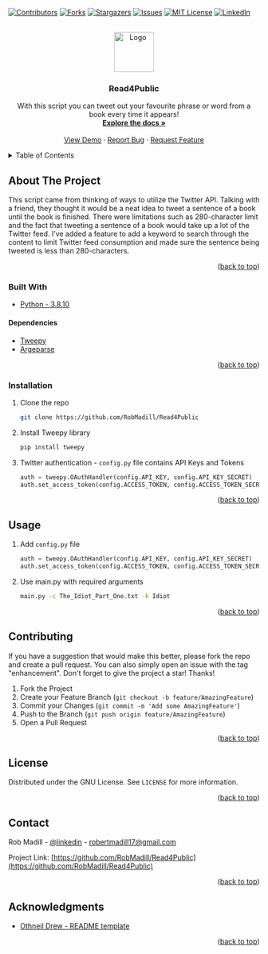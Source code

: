 <div id="top"></div>

<!-- PROJECT SHIELDS -->
[![Contributors][contributors-shield]][contributors-url]
[![Forks][forks-shield]][forks-url]
[![Stargazers][stars-shield]][stars-url]
[![Issues][issues-shield]][issues-url]
[![MIT License][license-shield]][license-url]
[![LinkedIn][linkedin-shield]][linkedin-url]



<!-- PROJECT LOGO -->
<br />
<div align="center">
  <a href="https://github.com/RobMadill/Read4Public">
    <img src="https://user-images.githubusercontent.com/19481324/158642612-e676c8ff-6e5f-40b7-9539-f7f95d419034.png" alt="Logo" width="80" height="80">
  </a>

<h3 align="center">Read4Public</h3>

  <p align="center">
    With this script you can tweet out your favourite phrase or word from a book every time it appears!
    <br />
    <a href="https://github.com/RobMadill/Read4Public"><strong>Explore the docs »</strong></a>
    <br />
    <br />
    <a href="https://github.com/RobMadill/Read4Public">View Demo</a>
    ·
    <a href="https://github.com/RobMadill/Read4Public/issues">Report Bug</a>
    ·
    <a href="https://github.com/RobMadill/Read4Public/issues">Request Feature</a>
  </p>
</div>



<!-- TABLE OF CONTENTS -->
<details>
  <summary>Table of Contents</summary>
  <ol>
    <li>
      <a href="#about-the-project">About The Project</a>
      <ul>
        <li><a href="#built-with">Built With</a></li>
       <li><a href="#dependencies">Dependencies</a></li>
      </ul>
    </li>
    <li><a href="#usage">Usage</a></li>
    <li><a href="#roadmap">Roadmap</a></li>
    <li><a href="#contributing">Contributing</a></li>
    <li><a href="#license">License</a></li>
    <li><a href="#contact">Contact</a></li>
    <li><a href="#acknowledgments">Acknowledgments</a></li>
  </ol>
</details>



<!-- ABOUT THE PROJECT -->
## About The Project

This script came from thinking of ways to utilize the Twitter API. Talking with a friend, they thought it would be a neat idea to tweet a sentence of a book until the book is finished. There were limitations such as 280-character limit and the fact that tweeting a sentence of a book would take up a lot of the Twitter feed. I’ve added a feature to add a keyword to search through the content to limit Twitter feed consumption and made sure the sentence being tweeted is less than 280-characters. 


<p align="right">(<a href="#top">back to top</a>)</p>

### Built With
* [Python - 3.8.10](https://www.python.org/)

#### Dependencies
* [Tweepy](https://docs.tweepy.org/en/stable/)
* [Argeparse](https://docs.python.org/3/library/argparse.html)

<p align="right">(<a href="#top">back to top</a>)</p>


### Installation

1. Clone the repo
   ```sh
   git clone https://github.com/RobMadill/Read4Public
   ```
2. Install Tweepy library 
   ```sh
   pip install tweepy
   ```
3. Twitter authentication - `config.py` file contains API Keys and Tokens
   ```python
   auth = tweepy.OAuthHandler(config.API_KEY, config.API_KEY_SECRET)
   auth.set_access_token(config.ACCESS_TOKEN, config.ACCESS_TOKEN_SECRET)
   ```

<p align="right">(<a href="#top">back to top</a>)</p>


<!-- USAGE EXAMPLES -->
## Usage

1. Add `config.py` file
   ```python
   auth = tweepy.OAuthHandler(config.API_KEY, config.API_KEY_SECRET)
   auth.set_access_token(config.ACCESS_TOKEN, config.ACCESS_TOKEN_SECRET)
   ```
2. Use main.py with required arguments
   ```sh
   main.py -c The_Idiot_Part_One.txt -k Idiot
   ```

<p align="right">(<a href="#top">back to top</a>)</p>

<!-- CONTRIBUTING -->
## Contributing

If you have a suggestion that would make this better, please fork the repo and create a pull request. You can also simply open an issue with the tag "enhancement".
Don't forget to give the project a star! Thanks!

1. Fork the Project
2. Create your Feature Branch (`git checkout -b feature/AmazingFeature`)
3. Commit your Changes (`git commit -m 'Add some AmazingFeature'`)
4. Push to the Branch (`git push origin feature/AmazingFeature`)
5. Open a Pull Request

<p align="right">(<a href="#top">back to top</a>)</p>

<!-- LICENSE -->
## License

Distributed under the GNU License. See `LICENSE` for more information.

<p align="right">(<a href="#top">back to top</a>)</p>

<!-- CONTACT -->
## Contact

Rob Madill - [@linkedin](https://www.linkedin.com/in/robert-madill/) - robertmadill17@gmail.com

Project Link: [https://github.com/RobMadill/Read4Public](https://github.com/RobMadill/Read4Public)

<p align="right">(<a href="#top">back to top</a>)</p>

<!-- ACKNOWLEDGMENTS -->
## Acknowledgments

* [Othneil Drew - README template](https://github.com/othneildrew/Best-README-Template)

<p align="right">(<a href="#top">back to top</a>)</p>

<!-- MARKDOWN LINKS & IMAGES -->
[contributors-shield]: https://img.shields.io/github/contributors/RobMadill/Read4Public.svg?style=for-the-badge
[contributors-url]: https://github.com/RobMadill/Read4Public/graphs/contributors
[forks-shield]: https://img.shields.io/github/forks/RobMadill/Read4Public.svg?style=for-the-badge
[forks-url]: https://github.com/RobMadill/Read4Public/network/members
[stars-shield]: https://img.shields.io/github/stars/RobMadill/Read4Public.svg?style=for-the-badge
[stars-url]: https://github.com/RobMadill/Read4Public/stargazers
[issues-shield]: https://img.shields.io/github/issues/RobMadill/Read4Public.svg?style=for-the-badge
[issues-url]: https://github.com/RobMadill/Read4Public/issues
[license-shield]: https://img.shields.io/github/license/RobMadill/Read4Public.svg?style=for-the-badge
[license-url]: https://github.com/RobMadill/Read4Public/blob/master/LICENSE.txt
[linkedin-shield]: https://img.shields.io/badge/-LinkedIn-black.svg?style=for-the-badge&logo=linkedin&colorB=555
[linkedin-url]: https://www.linkedin.com/in/robert-madill/
